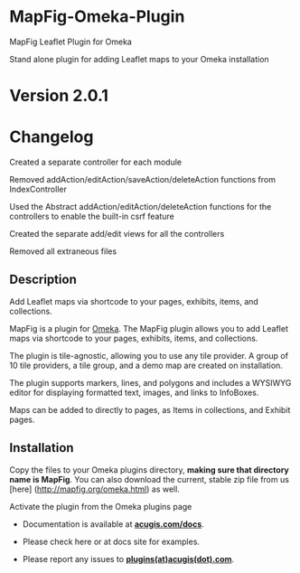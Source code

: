 # MapFig-Omeka-Plugin

MapFig Leaflet Plugin for Omeka

Stand alone plugin for adding Leaflet maps to your Omeka installation
# Version 2.0.1

# Changelog

Created a separate controller for each module

Removed addAction/editAction/saveAction/deleteAction functions from IndexController

Used the Abstract addAction/editAction/deleteAction functions for the controllers to enable the built-in csrf feature

Created the separate add/edit views for all the controllers

Removed all extraneous files

## Description

Add Leaflet maps via shortcode to your pages, exhibits, items, and collections.

MapFig is a plugin for [Omeka](http://omeka.org/). The MapFig plugin allows you to add Leaflet maps via shortcode to your pages, exhibits, items, and collections.

The plugin is tile-agnostic, allowing you to use any tile provider.  A group of 10 tile providers, a tile group, and a demo map are created on installation.

The plugin supports markers, lines, and polygons and includes a WYSIWYG editor for displaying formatted text, images, and links to InfoBoxes. 

Maps can be added to directly to pages, as Items in collections, and Exhibit pages.

## Installation

Copy the files to your Omeka plugins directory, <b>making sure that directory name is MapFig</b>.  You can also download the current, stable zip file from us [here] (http://mapfig.org/omeka.html) as well. 

Activate the plugin from the Omeka plugins page

  - Documentation is available at **[acugis.com/docs](https://www.acugis.com/docs/omeka-leaflet-plugin/)**.

  - Please check here or at docs site for examples.
  
  - Please report any issues to **[plugins(at)acugis(dot).com](mailto:plugins@acugis.com)**.
 
  
  

